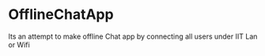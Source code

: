 # OfflineChatApp
Its an attempt to make offline Chat app by connecting all users under IIT Lan or Wifi
